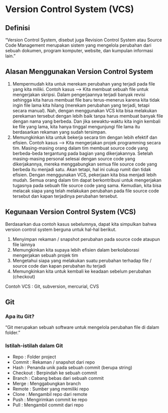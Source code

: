 # Version Control System (VCS)

## Definisi
“Version Control System, disebut juga Revision Control System atau Source Code Management merupakan sistem yang mengelola perubahan dari sebuah dokumen, program komputer, website, dan kumpulan informasi lain.”

## Alasan Menggunakan Version Control System
1. Mempermudah kita untuk merekam perubahan yang terjadi pada file yang kita miliki. Contoh kasus --> Kita membuat sebuah file untuk mengerjakan skripsi. Dalam pengerjaannya terjadi banyak revisi sehingga kita harus membuat file baru terus-menerus karena kita tidak ingin file lama kita hilang (merekam perubahan yang terjadi, tetapi secara manual). Nah, dengan menggunakan VCS kita bisa melakukan perekaman tersebut dengan lebih baik tanpa harus membuat banyak file dengan nama yang berbeda. Dan jika sewaktu-waktu kita ingin kembali ke file yang lama, kita hanya tinggal mengunjungi file lama itu berdasarkan rekaman yang sudah tersimpan.
2. Memungkinkan kita untuk bekerja secara tim dengan lebih efektif dan efisien. Contoh kasus --> Kita mengerjakan projek programming secara tim. Masing-masing orang dalam tim membuat source code yang berbeda-beda tergantung pada bagian yang dikerjakannya. Setelah masing-masing personal selesai dengan source code yang dikerjakannya, mereka menggabungkan semua file source code yang berbeda itu menjadi satu. Akan tetapi, hal ini cukup rumit dan tidak efisien. Dengan menggunakan VCS, pekerjaan kita bisa menjadi lebih mudah. Semua orang dalam tim dapat berkontribusi untuk mengerjakan tugasnya pada sebuah file source code yang sama. Kemudian, kita bisa melacak siapa yang telah melakukan perubahan pada file source code tersebut dan kapan terjadinya perubahan tersebut.

## Kegunaan Version Control System (VCS)
Berdasarkan dua contoh kasus sebelumnya, dapat kita simpulkan bahwa version control system berguna untuk hal-hal berikut.
1. Menyimpan rekaman / snapshot perubahan pada source code ataupun file lainnya
2. Memungkinkan kita supaya lebih efisien dalam berkolaborasi mengerjakan sebuah projek tim
3. Mengetahui siapa yang melakukan suatu perubahan terhadap file / source code dan kapan perubahan itu terjadi
4. Memungkinkan kita untuk kembali ke keadaan sebelum perubahan (checkout)

Contoh VCS : Git, subversion, mercurial, CVS

## Git
### Apa itu Git?
“Git merupakan sebuah software untuk mengelola perubahan file di dalam folder.”

### Istilah-istilah dalam Git
-	Repo : Folder project
-	Commit : Rekaman / snapshot dari repo
-	Hash : Penanda unik pada sebuah commit (berupa string)
-	Checkout : Berpindah ke sebuah commit
-	Branch : Cabang bebas dari sebuah commit
-	Merge : Menggabungkan branch
-	Remote : Sumber yang memiliki repo
-	Clone : Mengambil repo dari remote
-	Push : Mengirimkan commit ke repo
-	Pull : Mengambil commit dari repo
